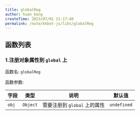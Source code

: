 ```yaml
---
title: globalReg
author: huan_kong
createTime: 2023/07/01 21:17:48
permalink: /note/kkbot-js/libs/globalReg
---
```


## 函数列表

### 1.注册对象属性到 `global` 上

函数名: `globalReg`

函数参数: 

| 字段  | 类型     | 说明                         | 默认值      |
| ----- | -------- | ---------------------------- | ----------- |
| `obj` | `Object` | 需要注册到 `global` 上的属性 | `undefined` |
